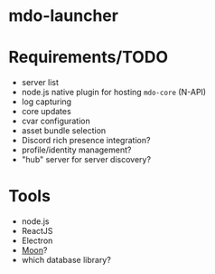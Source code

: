 # mdo-launcher

# Requirements/TODO
- server list
- node.js native plugin for hosting `mdo-core` (N-API)
- log capturing
- core updates
- cvar configuration
- asset bundle selection
- Discord rich presence integration?
- profile/identity management?
- "hub" server for server discovery?

# Tools
- node.js
- ReactJS
- Electron
- [Moon](https://moonjs.org/)?
- which database library?
